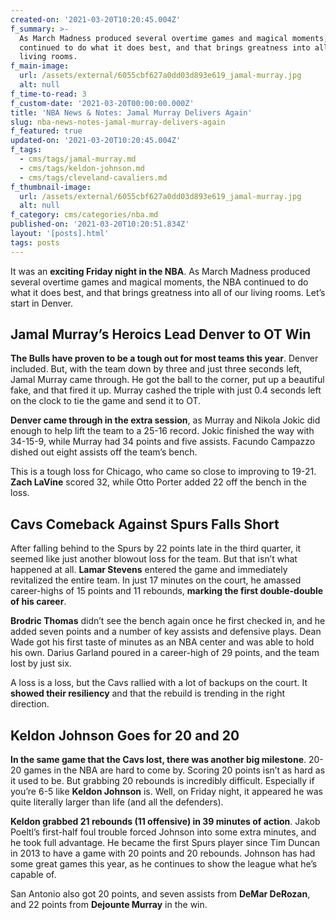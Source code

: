 ```yaml
---
created-on: '2021-03-20T10:20:45.004Z'
f_summary: >-
  As March Madness produced several overtime games and magical moments, the NBA
  continued to do what it does best, and that brings greatness into all of our
  living rooms.
f_main-image:
  url: /assets/external/6055cbf627a0dd03d893e619_jamal-murray.jpg
  alt: null
f_time-to-read: 3
f_custom-date: '2021-03-20T00:00:00.000Z'
title: 'NBA News & Notes: Jamal Murray Delivers Again'
slug: nba-news-notes-jamal-murray-delivers-again
f_featured: true
updated-on: '2021-03-20T10:20:45.004Z'
f_tags:
  - cms/tags/jamal-murray.md
  - cms/tags/keldon-johnson.md
  - cms/tags/cleveland-cavaliers.md
f_thumbnail-image:
  url: /assets/external/6055cbf627a0dd03d893e619_jamal-murray.jpg
  alt: null
f_category: cms/categories/nba.md
published-on: '2021-03-20T10:20:51.834Z'
layout: '[posts].html'
tags: posts
---
```


It was an **exciting Friday night in the NBA**. As March Madness produced several overtime games and magical moments, the NBA continued to do what it does best, and that brings greatness into all of our living rooms. Let’s start in Denver.

Jamal Murray’s Heroics Lead Denver to OT Win
--------------------------------------------

**The Bulls have proven to be a tough out for most teams this year**. Denver included. But, with the team down by three and just three seconds left, Jamal Murray came through. He got the ball to the corner, put up a beautiful fake, and that fired it up. Murray cashed the triple with just 0.4 seconds left on the clock to tie the game and send it to OT.

**Denver came through in the extra session**, as Murray and Nikola Jokic did enough to help lift the team to a 25-16 record. Jokic finished the way with 34-15-9, while Murray had 34 points and five assists. Facundo Campazzo dished out eight assists off the team’s bench.

This is a tough loss for Chicago, who came so close to improving to 19-21. **Zach LaVine** scored 32, while Otto Porter added 22 off the bench in the loss.

Cavs Comeback Against Spurs Falls Short
---------------------------------------

After falling behind to the Spurs by 22 points late in the third quarter, it seemed like just another blowout loss for the team. But that isn’t what happened at all. **Lamar Stevens** entered the game and immediately revitalized the entire team. In just 17 minutes on the court, he amassed career-highs of 15 points and 11 rebounds, **marking the first double-double of his career**.

**Brodric Thomas** didn’t see the bench again once he first checked in, and he added seven points and a number of key assists and defensive plays. Dean Wade got his first taste of minutes as an NBA center and was able to hold his own. Darius Garland poured in a career-high of 29 points, and the team lost by just six.

A loss is a loss, but the Cavs rallied with a lot of backups on the court. It **showed their resiliency** and that the rebuild is trending in the right direction.

Keldon Johnson Goes for 20 and 20
---------------------------------

**In the same game that the Cavs lost, there was another big milestone**. 20-20 games in the NBA are hard to come by. Scoring 20 points isn’t as hard as it used to be. But grabbing 20 rebounds is incredibly difficult. Especially if you’re 6-5 like **Keldon Johnson** is. Well, on Friday night, it appeared he was quite literally larger than life (and all the defenders).

**Keldon grabbed 21 rebounds (11 offensive) in 39 minutes of action**. Jakob Poeltl’s first-half foul trouble forced Johnson into some extra minutes, and he took full advantage. He became the first Spurs player since Tim Duncan in 2013 to have a game with 20 points and 20 rebounds. Johnson has had some great games this year, as he continues to show the league what he’s capable of.

San Antonio also got 20 points, and seven assists from **DeMar DeRozan**, and 22 points from **Dejounte Murray** in the win.
